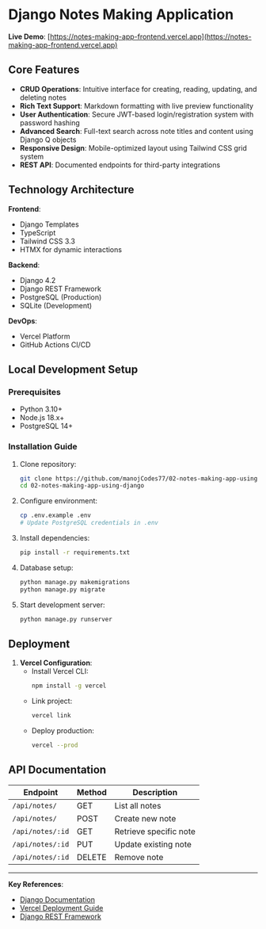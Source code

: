 # Django Notes Making Application  

**Live Demo**: [https://notes-making-app-frontend.vercel.app](https://notes-making-app-frontend.vercel.app)

## Core Features  
- **CRUD Operations**: Intuitive interface for creating, reading, updating, and deleting notes  
- **Rich Text Support**: Markdown formatting with live preview functionality  
- **User Authentication**: Secure JWT-based login/registration system with password hashing  
- **Advanced Search**: Full-text search across note titles and content using Django Q objects  
- **Responsive Design**: Mobile-optimized layout using Tailwind CSS grid system  
- **REST API**: Documented endpoints for third-party integrations  

## Technology Architecture  
**Frontend**:  
- Django Templates  
- TypeScript  
- Tailwind CSS 3.3  
- HTMX for dynamic interactions  

**Backend**:  
- Django 4.2  
- Django REST Framework  
- PostgreSQL (Production)  
- SQLite (Development)  

**DevOps**:  
- Vercel Platform  
- GitHub Actions CI/CD  

## Local Development Setup  

### Prerequisites  
- Python 3.10+  
- Node.js 18.x+  
- PostgreSQL 14+  

### Installation Guide  
1. Clone repository:  
   ```bash
   git clone https://github.com/manojCodes77/02-notes-making-app-using-django.git
   cd 02-notes-making-app-using-django
   ```

2. Configure environment:  
   ```bash
   cp .env.example .env
   # Update PostgreSQL credentials in .env
   ```

3. Install dependencies:  
   ```bash
   pip install -r requirements.txt
   ```

4. Database setup:  
   ```bash
   python manage.py makemigrations
   python manage.py migrate
   ```

5. Start development server:  
   ```bash
   python manage.py runserver
   ```

## Deployment  
1. **Vercel Configuration**:  
   - Install Vercel CLI:  
     ```bash
     npm install -g vercel
     ```
   - Link project:  
     ```bash
     vercel link
     ```
   - Deploy production:  
     ```bash
     vercel --prod
     ```

## API Documentation  
| Endpoint         | Method | Description              |  
|------------------|--------|--------------------------|  
| `/api/notes/`    | GET    | List all notes           |  
| `/api/notes/`    | POST   | Create new note          |  
| `/api/notes/:id` | GET    | Retrieve specific note   |  
| `/api/notes/:id` | PUT    | Update existing note     |  
| `/api/notes/:id` | DELETE | Remove note              |  

---

**Key References**:  
- [Django Documentation](https://docs.djangoproject.com)
- [Vercel Deployment Guide](https://vercel.com/docs)
- [Django REST Framework](https://www.django-rest-framework.org)
